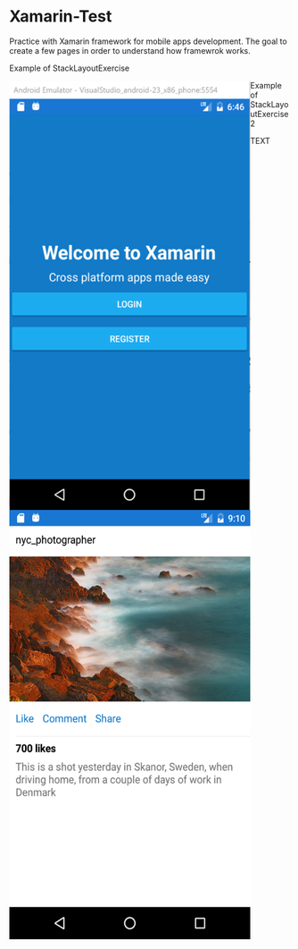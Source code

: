 # Xamarin-Test
Practice with Xamarin framework for mobile apps development.
The goal to create a few pages in order to understand how framewrok works.

Example of StackLayoutExercise
<p align="center">
<a href="url"><img src="https://github.com/PyArchitect/Xamarin-Test/blob/master/XamarinApp.png?raw=true" align="left" height="768" width="432" ></a>
</p>

<p>Example of StackLayoutExercise2</p>
TEXT

<p align="center">
<a href="url"><img src="https://github.com/PyArchitect/Xamarin-Test/blob/master/XamarinApp2.png?raw=true" align="left" height="768" width="432" ></a>
</p>





	
